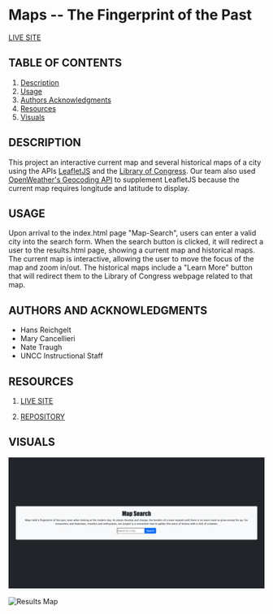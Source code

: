 # Maps -- The Fingerprint of the Past


[LIVE SITE](https://hreichgelt.github.io/Maps---The-Fingerprint-of-the-Past/)

## TABLE OF CONTENTS

1. [Description](#description)
2. [Usage](#usage)
3. [Authors Acknowledgments](#authors-and-acknowledgments)
4. [Resources](#resources)
5. [Visuals](#visuals)

## DESCRIPTION 
This project an interactive current map and several historical maps of a city using the APIs [LeafletJS](https://leafletjs.com/) and the [Library of Congress](https://libraryofcongress.github.io/data-exploration/requests.html#format). Our team also used [OpenWeather's Geocoding API](https://openweathermap.org/api/geocoding-api) to supplement LeafletJS because the current map requires longitude and latitude to display. 

## USAGE 
Upon arrival to the index.html page "Map-Search", users can enter a valid city into the search form. When the search button is clicked, it will redirect a user to the results.html page, showing a current map and historical maps. The current map is interactive, allowing the user to move the focus of the map and zoom in/out. The historical maps include a "Learn More" button that will redirect them to the Library of Congress webpage related to that map. 

## AUTHORS AND ACKNOWLEDGMENTS
- Hans Reichgelt
- Mary Cancellieri
- Nate Traugh
- UNCC Instructional Staff 

## RESOURCES 
1. [LIVE SITE](https://hreichgelt.github.io/Maps---The-Fingerprint-of-the-Past/)

2. [REPOSITORY](https://github.com/Hreichgelt/Maps---The-Fingerprint-of-the-Past)


## VISUALS 
![Maps](./assets/Maps%20__%20The%20Fingerprint%20of%20the%20Past.png)

![Results Map](./assets/Maps%20__%20The%20Fingerprint%20of%20the%20Past%20(1).png)




